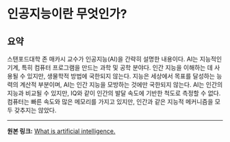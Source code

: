 # 인공지능이란 무엇인가?

## 요약
스탠포드대학 존 매카시 교수가 인공지능(AI)을 간략히 설명한 내용이다. AI는 지능적인 기계, 특히 컴퓨터 프로그램을 만드는 과학 및 공학 분야다. 인간 지능을 이해하는 데 사용될 수 있지만, 생물학적 방법에 국한되지 않는다. 지능은 세상에서 목표를 달성하는 능력의 계산적 부분이며, AI는 인간 지능을 모방하는 것에만 국한되지 않는다. AI는 인간의 지능과 비교될 수 있지만, IQ와 같이 인간의 발달 속도에 기반한 척도로 측정할 수 없다.  컴퓨터는 빠른 속도와 많은 메모리를 가지고 있지만, 인간과 같은 지능적 메커니즘을 모두 갖추지는 않았다.

---

**원본 링크:** [What is artificial intelligence.](https://www.thekurzweillibrary.com/what-is-artificial-intelligence)
